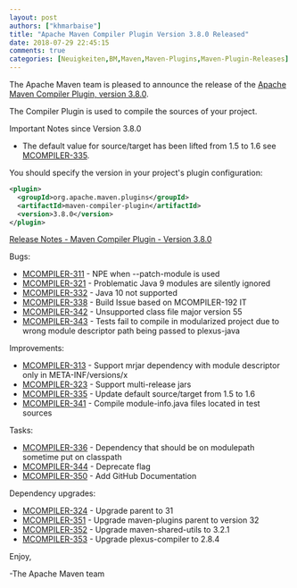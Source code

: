 ```yaml
---
layout: post
authors: ["khmarbaise"]
title: "Apache Maven Compiler Plugin Version 3.8.0 Released"
date: 2018-07-29 22:45:15
comments: true
categories: [Neuigkeiten,BM,Maven,Maven-Plugins,Maven-Plugin-Releases]
---
```

The Apache Maven team is pleased to announce the release of the 
[Apache Maven Compiler Plugin, version 3.8.0](https://maven.apache.org/plugins/maven-compiler-plugin/).

The Compiler Plugin is used to compile the sources of your project. 

Important Notes since Version 3.8.0

 * The default value for source/target has been lifted 
   from 1.5 to 1.6 see [MCOMPILER-335](https://issues.apache.org/jira/browse/MCOMPILER-335).


You should specify the version in your project's plugin configuration:

```xml
<plugin>
  <groupId>org.apache.maven.plugins</groupId>
  <artifactId>maven-compiler-plugin</artifactId>
  <version>3.8.0</version>
</plugin>
```

<!-- more -->

[Release Notes - Maven Compiler Plugin - Version 3.8.0](https://issues.apache.org/jira/secure/ReleaseNote.jspa?projectId=12317225&version=12341563)


Bugs:

 * [MCOMPILER-311](https://issues.apache.org/jira/browse/MCOMPILER-311) - NPE when --patch-module is used
 * [MCOMPILER-321](https://issues.apache.org/jira/browse/MCOMPILER-321) - Problematic Java 9 modules are silently ignored
 * [MCOMPILER-332](https://issues.apache.org/jira/browse/MCOMPILER-332) - Java 10 not supported
 * [MCOMPILER-338](https://issues.apache.org/jira/browse/MCOMPILER-338) - Build Issue based on MCOMPILER-192 IT
 * [MCOMPILER-342](https://issues.apache.org/jira/browse/MCOMPILER-342) - Unsupported class file major version 55
 * [MCOMPILER-343](https://issues.apache.org/jira/browse/MCOMPILER-343) - Tests fail to compile in modularized project due to wrong module descriptor path being passed to plexus-java

Improvements:

 * [MCOMPILER-313](https://issues.apache.org/jira/browse/MCOMPILER-313) - Support mrjar dependency with module descriptor only in META-INF/versions/x
 * [MCOMPILER-323](https://issues.apache.org/jira/browse/MCOMPILER-323) - Support multi-release jars
 * [MCOMPILER-335](https://issues.apache.org/jira/browse/MCOMPILER-335) - Update default source/target from 1.5 to 1.6
 * [MCOMPILER-341](https://issues.apache.org/jira/browse/MCOMPILER-341) - Compile module-info.java files located in test sources

Tasks:

 * [MCOMPILER-336](https://issues.apache.org/jira/browse/MCOMPILER-336) - Dependency that should be on modulepath sometime put on classpath
 * [MCOMPILER-344](https://issues.apache.org/jira/browse/MCOMPILER-344) - Deprecate <optimize> flag
 * [MCOMPILER-350](https://issues.apache.org/jira/browse/MCOMPILER-350) - Add GitHub Documentation

Dependency upgrades:

 * [MCOMPILER-324](https://issues.apache.org/jira/browse/MCOMPILER-324) - Upgrade parent to 31
 * [MCOMPILER-351](https://issues.apache.org/jira/browse/MCOMPILER-351) - Upgrade maven-plugins parent to version 32
 * [MCOMPILER-352](https://issues.apache.org/jira/browse/MCOMPILER-352) - Upgrade maven-shared-utils to 3.2.1
 * [MCOMPILER-353](https://issues.apache.org/jira/browse/MCOMPILER-353) - Upgrade plexus-compiler to 2.8.4

Enjoy,

-The Apache Maven team
